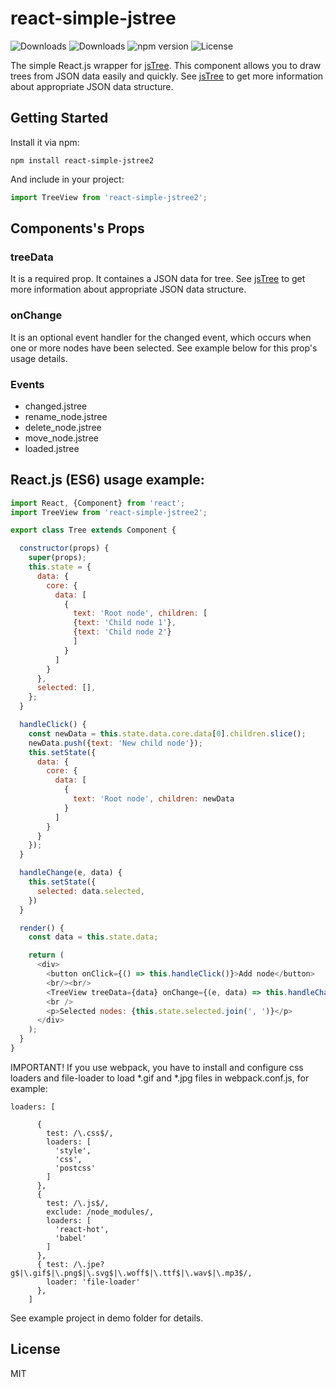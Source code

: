 # react-simple-jstree

![Downloads](https://img.shields.io/npm/dm/react-simple-jstree2.svg)
![Downloads](https://img.shields.io/npm/dt/react-simple-jstree2.svg)
![npm version](https://img.shields.io/npm/v/react-simple-jstree2.svg)
![License](https://img.shields.io/npm/l/react-simple-jstree2.svg)

The simple React.js wrapper for [jsTree](https://github.com/vakata/jstree).
This component allows you to draw trees from JSON data easily and quickly.
See [jsTree](https://github.com/vakata/jstree) to get more information
about appropriate JSON data structure.

## Getting Started

Install it via npm:

```shell
npm install react-simple-jstree2
```

And include in your project:

```javascript
import TreeView from 'react-simple-jstree2';
```

## Components's Props

### treeData

It is a required prop. It containes a JSON data for tree. See [jsTree](https://github.com/vakata/jstree) to get more information
about appropriate JSON data structure.

### onChange

It is an optional event handler for the changed event, which occurs when one or more nodes
 have been selected. See example below for this prop's usage details.

### Events
- changed.jstree
- rename_node.jstree
- delete_node.jstree
- move_node.jstree
- loaded.jstree

## React.js (ES6) usage example:

```javascript
import React, {Component} from 'react';
import TreeView from 'react-simple-jstree2';

export class Tree extends Component {

  constructor(props) {
    super(props);
    this.state = {
      data: {
        core: {
          data: [
            {
              text: 'Root node', children: [
              {text: 'Child node 1'},
              {text: 'Child node 2'}
              ]
            }
          ]
        }
      },
      selected: [],
    };
  }

  handleClick() {
    const newData = this.state.data.core.data[0].children.slice();
    newData.push({text: 'New child node'});
    this.setState({
      data: {
        core: {
          data: [
            {
              text: 'Root node', children: newData
            }
          ]
        }
      }
    });
  }

  handleChange(e, data) {
    this.setState({
      selected: data.selected,
    })
  }

  render() {
    const data = this.state.data;

    return (
      <div>
        <button onClick={() => this.handleClick()}>Add node</button>
        <br/><br/>
        <TreeView treeData={data} onChange={(e, data) => this.handleChange(e, data)} />
        <br />
        <p>Selected nodes: {this.state.selected.join(', ')}</p>
      </div>
    );
  }
}
```

IMPORTANT! If you use webpack, you have to install and configure css loaders and file-loader to load
*.gif and *.jpg files in webpack.conf.js, for example:

```
loaders: [

      {
        test: /\.css$/,
        loaders: [
          'style',
          'css',
          'postcss'
        ]
      },
      {
        test: /\.js$/,
        exclude: /node_modules/,
        loaders: [
          'react-hot',
          'babel'
        ]
      },
      { test: /\.jpe?g$|\.gif$|\.png$|\.svg$|\.woff$|\.ttf$|\.wav$|\.mp3$/,
        loader: 'file-loader'
      },
    ]

```

See example project in demo folder for details.

## License

MIT
